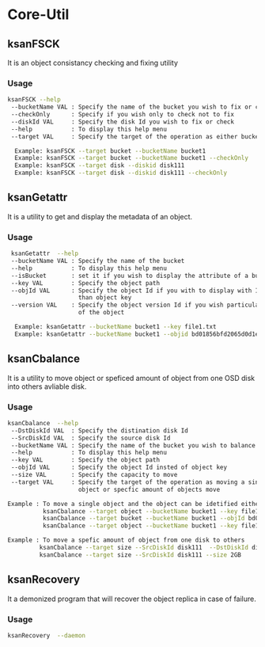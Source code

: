 # Core-Util

## ksanFSCK
It is an object consistancy checking and fixing utility
### Usage 
```sh
ksanFSCK --help
 --bucketName VAL : Specify the name of the bucket you wish to fix or check
 --checkOnly      : Specify if you wish only to check not to fix
 --diskId VAL     : Specify the disk Id you wish to fix or check
 --help           : To display this help menu
 --target VAL     : Specify the target of the operation as either bucket or disk

  Example: ksanFSCK --target bucket --bucketName bucket1 
  Example: ksanFSCK --target bucket --bucketName bucket1 --checkOnly 
  Example: ksanFSCK --target disk --diskid disk111 
  Example: ksanFSCK --target disk --diskid disk111 --checkOnly 
```

## ksanGetattr
It is a utility to get and display the metadata of an object.

### Usage
```sh
 ksanGetattr  --help
 --bucketName VAL : Specify the name of the bucket
 --help           : To display this help menu
 --isBucket       : set it if you wish to display the attribute of a bucket
 --key VAL        : Specify the object path
 --objId VAL      : Specify the object Id if you with to display with Id rather
                    than object key
 --version VAL    : Specify the object version Id if you wish particula version
                    of the object

  Example: ksanGetattr --bucketName bucket1 --key file1.txt 
  Example: ksanGetattr --bucketName bucket1 --objid bd01856bfd2065d0d1ee20c03bd3a9af 

```

## ksanCbalance
It is a utility to move object or speficed amount of object from one OSD disk into others avliable disk.
### Usage
```sh
ksanCbalance  --help
 --DstDiskId VAL  : Specify the distination disk Id
 --SrcDiskId VAL  : Specify the source disk Id
 --bucketName VAL : Specify the name of the bucket you wish to balance
 --help           : To display this help menu
 --key VAL        : Specify the object path
 --objId VAL      : Specify the object Id insted of object key
 --size VAL       : Specify the capacity to move
 --target VAL     : Specify the target of the operation as moving a single
                    object or specfic amount of objects move

Example : To move a single object and the object can be idetified either key or object Id
          ksanCbalance --target object --bucketName bucket1 --key file1.txt 
          ksanCbalance --target bucket --bucketName bucket1 --objId bd01856bfd2065d0d1ee20c03bd3a9af 
          ksanCbalance --target object --bucketName bucket1 --key file1.txt --DstDiskId disk222

Example : To move a spefic amount of object from one disk to others
         ksanCbalance --target size --SrcDiskId disk111  --DstDiskId disk222 --size 2GB 
         ksanCbalance --target size --SrcDiskId disk111 --size 2GB 
```
## ksanRecovery
It a demonized program that will recover the object replica in case of failure.  
### Usage
```sh
ksanRecovery  --daemon 
```

